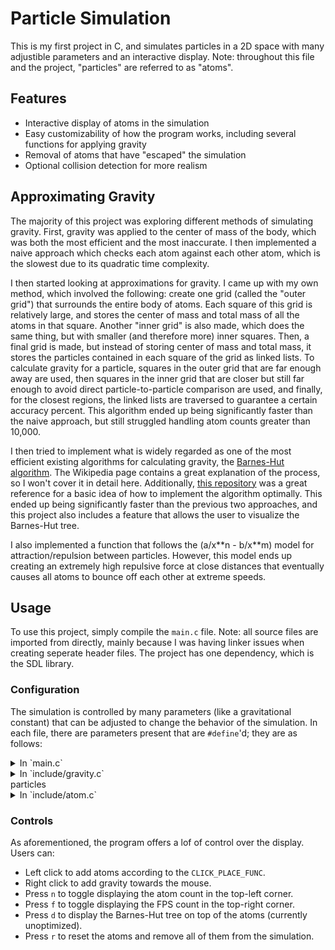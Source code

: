 # Particle Simulation

This is my first project in C, and simulates particles in a 2D space with many adjustible parameters and an interactive display. Note: throughout this file and the project, "particles" are referred to as "atoms".

## Features

- Interactive display of atoms in the simulation 
- Easy customizability of how the program works, including several functions for applying gravity
- Removal of atoms that have "escaped" the simulation 
- Optional collision detection for more realism

## Approximating Gravity

The majority of this project was exploring different methods of simulating gravity. First, gravity was applied to the center of mass of the body, which was both the most efficient and the most inaccurate. I then implemented a naive approach which checks each atom against each other atom, which is the slowest due to its quadratic time complexity.

I then started looking at approximations for gravity. I came up with my own method, which involved the following: create one grid (called the "outer grid") that surrounds the entire body of atoms. Each square of this grid is relatively large, and stores the center of mass and total mass of all the atoms in that square. Another "inner grid" is also made, which does the same thing, but with smaller (and therefore more) inner squares. Then, a final grid is made, but instead of storing center of mass and total mass, it stores the particles contained in each square of the grid as linked lists. To calculate gravity for a particle, squares in the outer grid that are far enough away are used, then squares in the inner grid that are closer but still far enough to avoid direct particle-to-particle comparison are used, and finally, for the closest regions, the linked lists are traversed to guarantee a certain accuracy percent. This algorithm ended up being significantly faster than the naive approach, but still struggled handling atom counts greater than 10,000.

I then tried to implement what is widely regarded as one of the most efficient existing algorithms for calculating gravity, the [Barnes-Hut algorithm](https://en.wikipedia.org/wiki/Barnes%E2%80%93Hut_simulation#). The Wikipedia page contains a great explanation of the process, so I won't cover it in detail here. Additionally, [this repository](https://github.com/ntta/barnes-hut-algorithm) was a great reference for a basic idea of how to implement the algorithm optimally. This ended up being significantly faster than the previous two approaches, and this project also includes a feature that allows the user to visualize the Barnes-Hut tree.

I also implemented a function that follows the (a/x\*\*n - b/x\*\*m) model for attraction/repulsion between particles. However, this model ends up creating an extremely high repulsive force at close distances that eventually causes all atoms to bounce off each other at extreme speeds.

## Usage

To use this project, simply compile the `main.c` file. Note: all source files are imported from directly, mainly because I was having linker issues when creating seperate header files. The project has one dependency, which is the SDL library.

### Configuration

The simulation is controlled by many parameters (like a gravitational constant) that can be adjusted to change the behavior of the simulation. In each file, there are parameters present that are `#define`'d; they are as follows:

<details>
<summary> In `main.c` </summary>

- `SCREEN_Y` and `SCREEN_X`: These simply control the dimensions of the SDL window that displays the simulation.
- `MOUSE_MASS`: This controls how much effective mass the mouse, which is used when applying gravity relative to the mouse.
- `ATOM_DISPLAY_WIDTH`: This is the side length of atoms that are displayed to the screen. They are displayed as boxes of pixels (this may be subject to change).
- `DISPLAY_COLOR`: This is the method of coloring atoms on the screen. Available options are `COLOR_NONE` (plain white), `COLOR_VELOCITY` (relative to atom speed), and `COLOR_RANDOM`.
- `CLICK_PLACE_WIDTH`: This is the radius of the circle in which atoms are placed.
- `CLICK_PLACE_FUNC`: This is the function that is applied when placing atoms on the window. Available options are `add_rotating_atoms_upon_click` and `add_atoms_upon_click`.
- `CLICK_PLACE_GAP`: This controls the gap between atoms when placed in the area. A higher gap makes atoms more sparse.
- `TEXT_BLOCK_WIDTH`: This controls how big each "block" is when printing text (text is displayed in a 3-by-5 grid). 
- `TEXT_OFFSET`: This is how far text is from the borders of the screen.
- `COLLISION_DETECTION_ON`: Controls if collision detection is applied or not.

</details>

<details>
<summary> In `include/gravity.c` </summary>

- `OUTER_GRID_WIDTH` and `INNER_GRID_WIDTH`: These are how many squares build up each side of the outer grid and inner grid respectively in my approach to optimizing simulating gravity.
- `OUTER_GRID_LEN` and `INNER_GRID_LEN`: These are the previous two values squared to store the length of each array used to store the grids.
- `GRID_WIDTH_THRESHOLD`: For each grid, this is the minimum number of squares you can be away from the atom to use approximations in the grid to guarantee a certain value of accuracy. This value is calculatied in the `gravity_approx_opt.py` file.
- `GRAVITATIONAL_CONSTANT`: This is simply the constant used in the equation for gravity. A higher value of this constant increases the strength of gravity.
- `GRAVITATIONAL_DISTANCE_GUARD`: In the equation for gravity, this value is added to `distance^2` in order to prevent the acceleration from being too high for particles that are too close, allowing a smoother-looking simulation. This value can be set to 0 to make gravity more accurate.
- `GRAVITATIONAL_FUNCTION`: This simply sets the function used to simulate gravity, and can be set to one of the following values: `apply_gravity_to_center` (to the center of mass), `apply_gravity_each_point_naive` (calculating gravity for each point by considering every other point directly), `apply_gravity_approx` (my algorithm for approximating gravity), and `apply_gravity_barnes_hut` (using the Barnes-Hut algorithm to approximate gravity).
- `BARNES_HUT_THRESHOLD`: The threshold that controls how accurate a Barnes-Hut simulation is, representing θ (the quotient `width of rectangle / distance of center of mass`) in the Wikipedia page.

</details>
particles

<details>
<summary> In `include/atom.c` </summary>

- `MIN_STD_DEV_FOR_REMOVAL`: This is the minimum number of standard deviations an atom has to be away from the center of mass of all the atoms to consider removing it from the simulation, as that atom is pretty much gone.
- `REPULSION_FUNC_A` and `REPULSION_FUNC_B`: This is the value for `a` and `b` respectively in the repulsion function.
- `COLLISION_ATOM_WIDTH`: This is the effective diameter of an atom for collision detection. Two atoms with positions closer than this value are in a collision (if collision detection is turned on).

</details>

### Controls

As aforementioned, the program offers a lof of control over the display. Users can:
- Left click to add atoms according to the `CLICK_PLACE_FUNC`.
- Right click to add gravity towards the mouse.
- Press `n` to toggle displaying the atom count in the top-left corner.
- Press `f` to toggle displaying the FPS count in the top-right corner.
- Press `d` to display the Barnes-Hut tree on top of the atoms (currently unoptimized).
- Press `r` to reset the atoms and remove all of them from the simulation.

